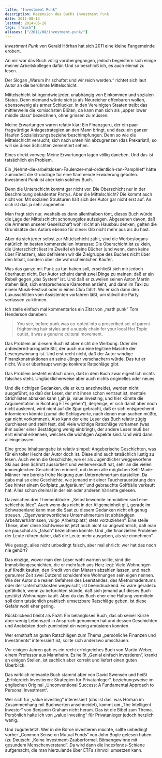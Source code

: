 ```yaml
---
title: "Investment Punk"
description: Rezension des Buchs Investment Punk
date: 2011-08-13
lastmod: 2014-05-26
tags: ["Buch"]
aliases: ["/2011/08/investment-punk/"]
---
```

<em>Investment Punk</em> von Gerald Hörhan hat sich 2011 eine kleine Fangemeinde erobert.

An mir war das Buch völlig vorübergegangen, jedoch begeistern sich
einige meiner Arbeitskollegen dafür. Und so beschloß ich, es auch
einmal zu lesen.

Der Slogan „Warum ihr schuftet und wir reich werden.“ richtet sich
laut Autor an die berühmte Mittelschicht.

Mittelschicht ist irgendwie jeder, unabhängig von Einkommen und
sozialen Status. Denn niemand würde sich ja als Neureicher offenbaren
wollen, ebensowenig als armer Schlucker. In den Vereinigten Staaten
treibt das mittlerweile die komischsten Blüten, da kann man sich
als „upper lower middle class“ bezeichnen, ohne grinsen zu müssen.

Meine Erwartungen waren relativ klar: Ein Finanzguru, der ein paar
fragwürdige  Anlagestrategien an den Mann bringt, und dazu ein ganzer
Haufen Sozialleistungsbezieherbeschimpfungen. Denn so wie die
Mittelschicht versucht, sich nach unten hin abzugrenzen (das Prekariat!),
so will sie diese Schichten zementiert sehen.

Eines direkt vorweg: Meine Erwartungen lagen völlig daneben.
Und das ist tatsächlich ein Problem.

Ein „Nehmt-die-arbeitslosen-Faulenzer-mal-ordentlich-ran-Pamphlet“
hätte zumindest die Grundlage für eine flammende Erwiderung geboten.
Investment Punk ist aber kein solches Buch.

Denn die Unterschicht kommt gar nicht vor. Die Oberschicht nur in
der Beschreibung dekadenter Partys. Aber die Mittelschicht? Die
kommt auch nicht vor. Mit sozialen Strukturen hält sich der Autor
gar nicht erst auf. An sich ist das ja sehr angenehm.

Man fragt sich nur, weshalb es dann allenthalben tönt, dieses Buch
würde die Lage der Mittelschicht schonungslos aufzeigen. Abgesehen
davon, daß die Ärmeren unserer Gesellschaft wohl nicht an Hausbau
denken, gelten die Grundsätze des Autors ebenso für diese: Gib
nicht mehr aus als du hast.

Aber da sich jeder selbst zur Mittelschicht zählt, sind die Werbeslogans
natürlich im besten kommerziellen Interesse: Die Oberschicht ist
zu klein, die Unterschicht liest im Zweifel eh keine Bücher
(und wenn, dann keine über Finanzen), also definieren wir die
Zielgruppe des Buches nicht über den Inhalt, sondern über die
wahrscheinlichen Käufer.

Was das ganze mit Punk zu tun haben soll, erschließt sich mir
jedoch überhaupt nicht. Der Autor scheint damit zwei Dinge zu
meinen: daß er ein Rebell gegen „das System“ ist. Und daß er
zuweilen seinen Aston Martin stehen läßt, sich entsprechende
Klamotten anzieht, und dann im Taxi zu einem Musik-Festival oder
in einen Club fährt. Wo er sich dann den Luxusschlitten vom
Assistenten vorfahren läßt, um stilvoll die Party verlassen zu können.

Ich stelle einfach mal kommentarlos ein Zitat von „math punk“
Tom Henderson daneben:

> You see, before punk was co-opted into a prescribed set of
parent-frightening hair styles and a supply chain for your local
Hot Topic outlet, it was a genuine cultural movement.

Das Problem an diesem Buch ist aber nicht die Werbung. Oder der
anbiedernd-arrogante Stil, der auch nur eine legitime Masche der
Lesergewinnung ist. Und erst recht nicht, daß der Autor windige
Finanzkonstruktionen an seine Jünger verschachern würde. Das tut
er nicht. Wie er überhaupt wenige konkrete Ratschläge gibt.

Das Problem besteht einfach darin, daß in dem Buch zwar eigentlich
nichts falsches steht. Unglücklicherweise aber auch nichts
originelles oder neues.

Und die richtigen Gedanken, die er kurz anschneidet, werden nicht
ausgeführt, so daß der Leser, der mit ihnen schon vertraut ist,
mentale Strichlisten abhaken kann („ah ja, value investing, und
hier könnte die Argumentation in Richtung ETFs gehen“), derjenige,
er sich damit aber noch nicht auskennt, wird nicht auf die Spur
gebracht, daß er sich entsprechend informieren könnte (zumal die
Schlagworte, nach denen man suchen müßte, gar nicht vorkommen).
Also kann der eine Leser das Buch relativ zügig durchlesen und
stellt fest, daß viele wichtige Ratschläge vorkamen (was ihm
außer einer Bestätigung wenig einbringt), der andere Leser muß
ber erst einmal erkennen, welches die wichtigen Aspekte sind.
Und wird dann alleingelassen.

Eine grobe Inhaltsangabe ist relativ simpel: Angeberische Geschichten,
was für ein toller Hecht der Autor doch ist. Diese sind auch tatsächlich
lustig zu lesen. Auch wenn die Geschichte, wie er als Jugendlicher
weggeworfene Ski aus dem Schrott aussortiert und weiterverkauft hat,
sehr an die vielen immergleichen Geschichten erinnert, mit denen
alle möglichen Self-Made-Männer ihre bereits frühe Neigung zum
Unternehmertum darstellen. Da gabs mal so eine Geschichte, wie
jemand mit einer Taucherausrüstung den See hinter einem Golfplatz
„aufgeräumt“ und gebrauchte Golfbälle verkauft hat. Alles schon
dreimal in der ein oder anderen Variante gelesen.

Dazwischen drei Themenblöcke: „Selbstbewohnte Immobilien sind eine
schlechte Idee“. Auch wenn das nicht in der Allgemeinheit gilt,
gerade im Schwabenland kann man die Saat zu diesem Gedanken nicht
oft genug streuen. „Eigenverantwortliches Unternehmertum ist
abhängigen Arbeitsverhältnissen, vulgo ‚Arbeitsplatz‘, stets
vorzuziehen“. Eine steile These, aber diese Sichtweise ist jetzt
auch nicht so ungewöhnlich, daß man sie pauschal als „falsch“
bezeichnen könnte. Und „die finanziellen Probleme der Leute rühren
daher, daß die Leute mehr ausgeben, als sie einnehmen“.

Wie gesagt, alles nicht unbedingt falsch, aber mal ehrlich:
wer hat das noch nie gehört?

Das einzige, wovor man den Leser wohl warnen sollte, sind die
Immobiliengeschichten, die er mehrfach ans Herz legt: Viele
Wohnungen auf Kredit kaufen, den Kredit von den Mietern abzahlen
lassen, und nach geraumer Zeit zwei Dutzend schuldenfreie Wohnungen
sein eigen nennen. Wie der Autor die realen Gefahren des Leerstandes,
des Mietnomadentums oder der Unterhaltskosten wegwischt, ist
beeindruckend. Es wäre geradezu gefährlich, wenn zu befürchten
stünde, daß sich jemand auf dieses Buch gestützt Wohnungen kauft.
Aber da das Buch eher eine Haltung vermitteln soll denn tatsächlich
praktisch umsetzbare Ratschläge geben, ist diese Gefahr wohl eher gering.

Rückblickend bleibt als Fazit: Ein belangloses Buch, das ob seiner
Kürze aber wenig Lebenszeit in Anspruch genommen hat und dessen
Geschichten und Anekdoten doch zumindest ein wenig amüsieren konnten.

Wer ernsthaft an guten Ratschlägen zum Thema „persönliche Finanzen
und Investments“ interessiert ist, sollte sich anderswo umschauen.

Vor einigen Jahren gab es ein recht erfolgreiches Buch von
Martin Weber, einem Professor aus Mannheim. Es heißt
„Genial einfach investieren“, krankt an einigen Stellen,
ist sachlich aber korrekt und liefert einen guten Überblick.

Das wirklich relevante Buch stammt aber von David Swensen und heißt
„Erfolgreich Investieren: Strategien für Privatanleger“,
beziehungsweise im englischen Original
„Unconventional Success: A Fundamental Approach to Personal Investment“.

Wer sich für „value investing“ interessiert (das ist das, was
Hörhan im Zusammenhang mit Buchwerten anschneidet), kommt um
„The Intelligent Investor“ von Benjamin Graham nicht herum. Das ist die Bibel zum Thema.
Persönlich halte ich von „value investing“ für Privatanleger jedoch
herzlich wenig.

Und zuguterletzt: Wer in die Börse investieren möchte, sollte
unbedingt vorher
„Common Sense on Mutual Funds“ von John Bogle gelesen haben
(zu Deutsch: „Keine Investment-Zauberformel. Börsengewinne mit gesundem Menschenverstand“.
Da wird dann die Indexfonds-Schiene aufgemacht, die man hierzulande
über ETFs sinnvoll umsetzen kann.
</p>
